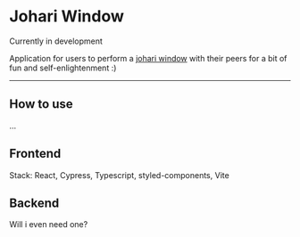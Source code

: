 # Johari Window

Currently in development

Application for users to perform a [johari window](https://en.wikipedia.org/wiki/Johari_window) with their peers for a bit of fun and self-enlightenment :)

---

## How to use

...

## Frontend

Stack: React, Cypress, Typescript, styled-components, Vite

## Backend

Will i even need one?

